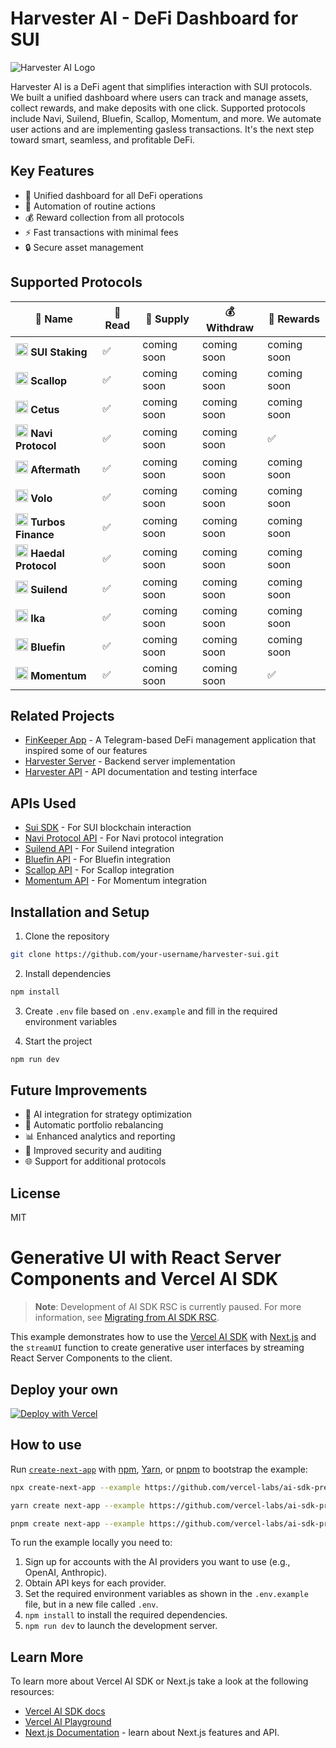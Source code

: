 # Harvester AI - DeFi Dashboard for SUI

![Harvester AI Logo](https://harvester-sui.vercel.app/_next/image?url=%2Flogo.png&w=1920&q=75)

Harvester AI is a DeFi agent that simplifies interaction with SUI protocols. We built a unified dashboard where users can track and manage assets, collect rewards, and make deposits with one click. Supported protocols include Navi, Suilend, Bluefin, Scallop, Momentum, and more. We automate user actions and are implementing gasless transactions. It's the next step toward smart, seamless, and profitable DeFi.

## Key Features

- 🎯 Unified dashboard for all DeFi operations
- 🔄 Automation of routine actions
- 💰 Reward collection from all protocols
- ⚡ Fast transactions with minimal fees
- 🔒 Secure asset management

## Supported Protocols

| 🏦 Name            | 📖 Read | 💸 Supply | 💰 Withdraw  | 🎁 Rewards|
|--------------------|---------|-----------|--------------|----------|
| <img src="https://static.coinall.ltd/cdn/web3/protocol/logo/suistaking-none.jpg/type=jpg_350_0?u=1744564533560" width="20" height="20" alt="SUI" /> **SUI Staking**    |   ✅    | coming soon | coming soon | coming soon |
| <img src="https://app.scallop.io/images/logo-192.png" width="20" height="20" alt="Scallop" /> **Scallop**        |   ✅    | coming soon | coming soon | coming soon |
| <img src="https://static.coinall.ltd/cdn/web3/protocol/logo/cetus-none.png/type=png_350_0?u=1747931647736" width="20" height="20" alt="Cetus" /> **Cetus**          |   ✅    | coming soon | coming soon | coming soon |
| <img src="https://app.naviprotocol.io/favicon.png" width="20" height="20" alt="Navi" /> **Navi Protocol**  |   ✅    | coming soon | coming soon |   ✅     |
| <img src="https://static.coinall.ltd/cdn/web3/protocol/logo/aftermathfinance-none.png/type=png_350_0?u=1747949256203" width="20" height="20" alt="Aftermath" /> **Aftermath**      |   ✅    | coming soon | coming soon | coming soon |
| <img src="https://static.coinall.ltd/cdn/web3/protocol/logo/volo-none.png/type=png_350_0?u=1747932264550" width="20" height="20" alt="Volo" /> **Volo**           |   ✅    | coming soon | coming soon | coming soon |
| <img src="https://static.coinall.ltd/cdn/web3/protocol/logo/turbos-none.png/type=png_350_0?u=1747933908855" width="20" height="20" alt="Turbos" /> **Turbos Finance** |   ✅    | coming soon | coming soon | coming soon |
| <img src="https://static.coinall.ltd/cdn/web3/protocol/logo/haedalprotocol-none.jpg/type=jpg_350_0?u=1747932006405" width="20" height="20" alt="Haedal" /> **Haedal Protocol**|   ✅    | coming soon | coming soon | coming soon |
| <img src="https://harvester-sui.vercel.app/_next/image?url=https%3A%2F%2Fstatic.coinall.ltd%2Fcdn%2Fweb3%2Fprotocol%2Flogo%2Fsuilend-none.png%2Ftype%3Dpng_350_0%3Fu%3D1748017958023&w=16&q=75" width="20" height="20" alt="Suilend" /> **Suilend**        |   ✅    | coming soon | coming soon | coming soon |
| <img src="https://static.coinall.ltd/cdn/web3/protocol/logo/ika-none.png/type=png_350_0?u=1747931561593" width="20" height="20" alt="Ika" /> **Ika**            |   ✅    | coming soon | coming soon | coming soon |
| <img src="https://bluefin.io/images/square.png" width="20" height="20" alt="Bluefin" /> **Bluefin**        |   ✅    | coming soon | coming soon | coming soon |
| <img src="https://app.mmt.finance/assets/images/momentum-logo-sq.svg" width="20" height="20" alt="Momentum" /> **Momentum**       |   ✅    | coming soon | coming soon |   ✅     |

## Related Projects

- [FinKeeper App](https://finkeeper.pro/app) - A Telegram-based DeFi management application that inspired some of our features
- [Harvester Server](https://github.com/MariKhad/harvester-server) - Backend server implementation
- [Harvester API](https://harvester-server-1.onrender.com/api#) - API documentation and testing interface

## APIs Used

- [Sui SDK](https://github.com/MystenLabs/sui/tree/main/sdk/typescript) - For SUI blockchain interaction
- [Navi Protocol API](https://docs.naviprotocol.io/) - For Navi protocol integration
- [Suilend API](https://docs.suilend.fi/) - For Suilend integration
- [Bluefin API](https://docs.bluefin.io/) - For Bluefin integration
- [Scallop API](https://docs.scallop.io/) - For Scallop integration
- [Momentum API](https://docs.momentum.xyz/) - For Momentum integration

## Installation and Setup

1. Clone the repository
```bash
git clone https://github.com/your-username/harvester-sui.git
```

2. Install dependencies
```bash
npm install
```

3. Create `.env` file based on `.env.example` and fill in the required environment variables

4. Start the project
```bash
npm run dev
```

## Future Improvements

- 🤖 AI integration for strategy optimization
- 🔄 Automatic portfolio rebalancing
- 📊 Enhanced analytics and reporting
- 🔐 Improved security and auditing
- 🌐 Support for additional protocols

## License

MIT

# Generative UI with React Server Components and Vercel AI SDK

> **Note**: Development of AI SDK RSC is currently paused. For more information, see [Migrating from AI SDK RSC](https://sdk.vercel.ai/docs/ai-sdk-rsc/migrating-to-ui#background).

This example demonstrates how to use the [Vercel AI SDK](https://sdk.vercel.ai/docs) with [Next.js](https://nextjs.org/) and the `streamUI` function to create generative user interfaces by streaming React Server Components to the client.

## Deploy your own

[![Deploy with Vercel](https://vercel.com/button)](https://vercel.com/new/clone?repository-url=https%3A%2F%2Fgithub.com%2Fvercel-labs%2Fai-sdk-preview-rsc-genui&env=OPENAI_API_KEY&envDescription=API%20keys%20needed%20for%20application&envLink=platform.openai.com)

## How to use

Run [`create-next-app`](https://github.com/vercel/next.js/tree/canary/packages/create-next-app) with [npm](https://docs.npmjs.com/cli/init), [Yarn](https://yarnpkg.com/lang/en/docs/cli/create/), or [pnpm](https://pnpm.io) to bootstrap the example:

```bash
npx create-next-app --example https://github.com/vercel-labs/ai-sdk-preview-rsc-genui ai-sdk-preview-rsc-genui-example
```

```bash
yarn create next-app --example https://github.com/vercel-labs/ai-sdk-preview-rsc-genui ai-sdk-preview-rsc-genui-example
```

```bash
pnpm create next-app --example https://github.com/vercel-labs/ai-sdk-preview-rsc-genui ai-sdk-preview-rsc-genui-example
```

To run the example locally you need to:

1. Sign up for accounts with the AI providers you want to use (e.g., OpenAI, Anthropic).
2. Obtain API keys for each provider.
3. Set the required environment variables as shown in the `.env.example` file, but in a new file called `.env`.
4. `npm install` to install the required dependencies.
5. `npm run dev` to launch the development server.


## Learn More

To learn more about Vercel AI SDK or Next.js take a look at the following resources:

- [Vercel AI SDK docs](https://sdk.vercel.ai/docs)
- [Vercel AI Playground](https://play.vercel.ai)
- [Next.js Documentation](https://nextjs.org/docs) - learn about Next.js features and API.


